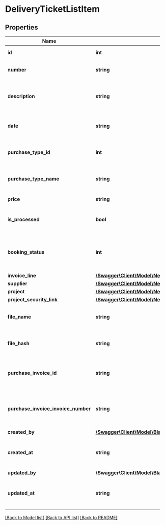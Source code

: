 # DeliveryTicketListItem

## Properties
Name | Type | Description | Notes
------------ | ------------- | ------------- | -------------
**id** | **int** | The ID of this delivery ticket. | [optional] 
**number** | **string** | The ticket number of this delivery ticket. | [optional] 
**description** | **string** | The description of this delivery ticket. May contain HTML content. | [optional] 
**date** | **string** | The date of the delivery ticket, represented in ATOM-format. | [optional] 
**purchase_type_id** | **int** | The ID of the purchase type of this delivery ticket. | [optional] 
**purchase_type_name** | **string** | The name of the purchase type of this delivery ticket. | [optional] 
**price** | **string** | The price of this delivery ticket. | [optional] 
**is_processed** | **bool** | Whether this delivery ticket has been processed. | [optional] 
**booking_status** | **int** | The current booking status. 0 &#x3D; Registered, 1 &#x3D; Invoiced, 2 &#x3D; Not billable, 3 &#x3D; Credited. | [optional] 
**invoice_line** | [**\Swagger\Client\Model\NestedInvoiceLineListItem**](NestedInvoiceLineListItem.md) |  | [optional] 
**supplier** | [**\Swagger\Client\Model\NestedContactListItem**](NestedContactListItem.md) |  | [optional] 
**project** | [**\Swagger\Client\Model\NestedProjectListItem**](NestedProjectListItem.md) |  | [optional] 
**project_security_link** | [**\Swagger\Client\Model\NestedProjectSecurityCodeLinkListItem**](NestedProjectSecurityCodeLinkListItem.md) |  | [optional] 
**file_name** | **string** | The name of the file associated with the DeliveryTicket. | [optional] 
**file_hash** | **string** | The hash of the file associated with the DeliveryTicket. | [optional] 
**purchase_invoice_id** | **string** | The ID of the PurchaseInvoice associated with the DeliveryTicket. | [optional] 
**purchase_invoice_invoice_number** | **string** | The PurchaseInvoice invoice number associated with the DeliveryTicket. | [optional] 
**created_by** | [**\Swagger\Client\Model\BlameableUser**](BlameableUser.md) |  | [optional] 
**created_at** | **string** | The creation date of the object in ATOM/ISO-8601 format | [optional] 
**updated_by** | [**\Swagger\Client\Model\BlameableUser**](BlameableUser.md) |  | [optional] 
**updated_at** | **string** | The creation date of the object in ATOM/ISO-8601 format | [optional] 

[[Back to Model list]](../README.md#documentation-for-models) [[Back to API list]](../README.md#documentation-for-api-endpoints) [[Back to README]](../README.md)


